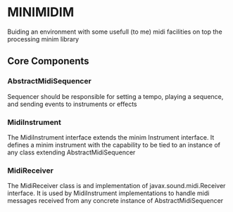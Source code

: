# MINIMIDIM

Buiding an environment with some usefull (to me) midi facilities on top the processing minim library

## Core Components

### AbstractMidiSequencer

Sequencer should be responsible for setting a tempo, playing a sequence, and sending events to instruments or effects

### MidiInstrument

The MidiInstrument interface extends the minim Instrument interface. It defines a minim instrument with the capability to be tied to an instance of any class extending AbstractMidiSequencer

### MidiReceiver

The MidiReceiver class is and implementation of javax.sound.midi.Receiver interface. It is used by MidiInstrument implementations to handle midi messages received from any concrete instance of AbstractMidiSequencer
